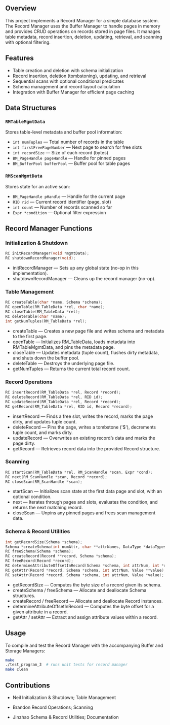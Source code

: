 ## Overview

This project implements a Record Manager for a simple database system. The Record Manager uses the Buffer Manager to handle pages in memory and provides CRUD operations on records stored in page files. It manages table metadata, record insertion, deletion, updating, retrieval, and scanning with optional filtering.

## Features

- Table creation and deletion with schema initialization
- Record insertion, deletion (tombstoning), updating, and retrieval
- Sequential scans with optional conditional predicates
- Schema management and record layout calculation
- Integration with Buffer Manager for efficient page caching

## Data Structures

### `RMTableMgmtData`

Stores table-level metadata and buffer pool information:

- `int numTuples` — Total number of records in the table
- `int firstFreePageNumber` — Next page to search for free slots
- `int recordSize` — Size of each record (bytes)
- `BM_PageHandle pageHandle` — Handle for pinned pages
- `BM_BufferPool bufferPool` — Buffer pool for table pages

### `RMScanMgmtData`

Stores state for an active scan:

- `BM_PageHandle pHandle` — Handle for the current page
- `RID rid` — Current record identifier (page, slot)
- `int count` — Number of records scanned so far
- `Expr *condition` — Optional filter expression

## Record Manager Functions

### Initialization & Shutdown

```c
RC initRecordManager(void *mgmtData);
RC shutdownRecordManager(void);
```

- initRecordManager — Sets up any global state (no-op in this implementation).
- shutdownRecordManager — Cleans up the record manager (no-op).

### Table Management

```c
RC createTable(char *name, Schema *schema);
RC openTable(RM_TableData *rel, char *name);
RC closeTable(RM_TableData *rel);
RC deleteTable(char *name);
int getNumTuples(RM_TableData *rel);
```

- createTable — Creates a new page file and writes schema and metadata to the first page.
- openTable — Initializes RM_TableData, loads metadata into RMTableMgmtData, and pins the metadata page.
- closeTable — Updates metadata (tuple count), flushes dirty metadata, and shuts down the buffer pool.
- deleteTable — Destroys the underlying page file.
- getNumTuples — Returns the current total record count.

### Record Operations

```c
RC insertRecord(RM_TableData *rel, Record *record);
RC deleteRecord(RM_TableData *rel, RID id);
RC updateRecord(RM_TableData *rel, Record *record);
RC getRecord(RM_TableData *rel, RID id, Record *record);
```

- insertRecord — Finds a free slot, writes the record, marks the page dirty, and updates tuple count.
- deleteRecord — Pins the page, writes a tombstone ('$'), decrements tuple count, and marks dirty.
- updateRecord — Overwrites an existing record’s data and marks the page dirty.
- getRecord — Retrieves record data into the provided Record structure.

### Scanning

```c
RC startScan(RM_TableData *rel, RM_ScanHandle *scan, Expr *cond);
RC next(RM_ScanHandle *scan, Record *record);
RC closeScan(RM_ScanHandle *scan);
```

- startScan — Initializes scan state at the first data page and slot, with an optional condition.
- next — Iterates through pages and slots, evaluates the condition, and returns the next matching record.
- closeScan — Unpins any pinned pages and frees scan management data.

### Schema & Record Utilities

```c
int getRecordSize(Schema *schema);
Schema *createSchema(int numAttr, char **attrNames, DataType *dataTypes, int *typeLength, int keySize, int *keys);
RC freeSchema(Schema *schema);
RC createRecord(Record **record, Schema *schema);
RC freeRecord(Record *record);
RC determineAttributeOffsetInRecord(Schema *schema, int attrNum, int *result);
RC getAttr(Record *record, Schema *schema, int attrNum, Value **value);
RC setAttr(Record *record, Schema *schema, int attrNum, Value *value);
```

- getRecordSize — Computes the byte size of a record given its schema.
- createSchema / freeSchema — Allocate and deallocate Schema structures.
- createRecord / freeRecord — Allocate and deallocate Record instances.
- determineAttributeOffsetInRecord — Computes the byte offset for a given attribute in a record.
- getAttr / setAttr — Extract and assign attribute values within a record.

## Usage

To compile and test the Record Manager with the accompanying Buffer and Storage Managers:

```bash
make
./test_program_3  # runs unit tests for record manager
make clean
```

## Contributions

- Neil Initialization & Shutdown; Table Management

- Brandon Record Operations; Scanning

- Jinzhao Schema & Record Utilities; Documentation


